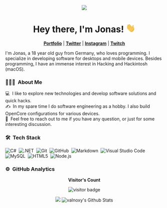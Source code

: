 <!-- Header -->
<p align="center"><img src="https://valnoxy.wtf/banner_v3.png"></p>
<h1 align="center">Hey there, I'm Jonas! <img src="assets/wink.gif" width="30px"></h1>
<p align="center">
  <strong><a href="https://valnoxy.dev">Portfolio</a></strong> |
  <strong><a href="https://twitter.com/valnoxy">Twitter</a></strong> |
  <strong><a href="https://instagram.com/valnoxy">Instagram</a></strong> |
  <strong><a href="https://www.twitch.tv/valnoxy">Twitch</a></strong>
</p>

<!-- About me -->
I'm Jonas, a 18 year old guy from Germany, who loves programming. I specialize in developing software for desktops and mobile devices. Besides programming, I have an immense interest in Hacking and Hackintosh (macOS).

### 👨🏻‍💻 &nbsp;About Me
💻 &nbsp;I like to explore new technologies and develop software solutions and quick hacks.\
✍️ &nbsp;In my spare time I do software engineering as a hobby. I also build OpenCore configurations for various devices.\
💬 &nbsp;Feel free to reach out to me if you have any question, or just for some interesting discussion.


### 🛠 &nbsp;Tech Stack
![C#](https://img.shields.io/badge/-CSharp-05122A?style=flat&logo=CSharp&logoColor=A8B9CC)&nbsp;
![.NET](https://img.shields.io/badge/-.NET-05122A?style=flat&logo=.NET&logoColor=A8B9CC)&nbsp;
![Git](https://img.shields.io/badge/-Git-05122A?style=flat&logo=git)&nbsp;
![GitHub](https://img.shields.io/badge/-GitHub-05122A?style=flat&logo=github)&nbsp;
![Markdown](https://img.shields.io/badge/-Markdown-05122A?style=flat&logo=markdown)&nbsp;
![Visual Studio Code](https://img.shields.io/badge/-Visual%20Studio%20Code-05122A?style=flat&logo=visual-studio-code&logoColor=007ACC)&nbsp;
![MySQL](https://img.shields.io/badge/-MySQL-05122A?style=flat&logo=mysql&logoColor=4479A1)&nbsp;
![HTML5](https://img.shields.io/badge/-HTML5_&_CSS-05122A?style=flat&logo=html5&logoColor=FFCA28)&nbsp;
![Node.js](https://img.shields.io/badge/-Node.js-05122A?style=flat&logo=Node.js&logoColor=FFCA28)&nbsp;

### ⚙️ &nbsp;GitHub Analytics
<p align="center"><b>Visitor's Count</b></p>
<p align="center"><img src="https://profile-counter.glitch.me/valnoxy/count.svg" alt="visitor badge"/></p>

<p align="center">
  <span>
    <img src="https://github-readme-stats.vercel.app/api/top-langs/?username=valnoxy&layout=compact&hide=TSQL&title_color=7A7ADB&icon_color=2234AE&text_color=D3D3D3&bg_color=0,000000,130F40">  
  </span>
  <span>
    <img src="https://github-readme-stats.vercel.app/api?username=valnoxy&include_all_commits=true&count_private=true&show_icons=true&line_height=20&title_color=7A7ADB&icon_color=2234AE&text_color=D3D3D3&bg_color=0,000000,130F40" alt="valnoxy's Github Stats">
  </span>
</p>
